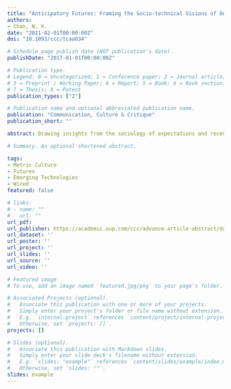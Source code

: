 ```yaml
---
title: "Anticipatory Futures: Framing the Socio-technical Visions of Online Ratings and Reviews in Wired"
authors:
- Chan, N. K.
date: "2021-02-01T00:00:00Z"
doi: "10.1093/ccc/tcaa034"

# Schedule page publish date (NOT publication's date).
publishDate: "2017-01-01T00:00:00Z"

# Publication type.
# Legend: 0 = Uncategorized; 1 = Conference paper; 2 = Journal article;
# 3 = Preprint / Working Paper; 4 = Report; 5 = Book; 6 = Book section;
# 7 = Thesis; 8 = Patent
publication_types: ["2"]

# Publication name and optional abbreviated publication name.
publication: "Communication, Culture & Critique"
publication_short: ""

abstract: Drawing insights from the sociology of expectations and recent studies on future visions in communication studies, this article traces and analyzes how Wired—a technology news provider and socio-technical vanguard whose vision is to uncover technological innovations—anticipated socio-technical visions of online ratings and reviews over two decades (1998–2018). The qualitative textual analysis of Wired’s coverage revealed two socio-technical visions, namely, promissory futures and problematic futures. The former embraced neoliberal discourses of consumer empowerment and accountability, whereas the latter entailed a pessimistic evaluation of the manipulation of online ratings and the potential of adopting online ratings beyond e-commerce platforms. The visions represented in Wired largely followed the logic of “technological solutionism.” This study affords opportunities for thinking about the role of popular media discourses and temporalities in shaping imagined futures of emerging technologies.

# Summary. An optional shortened abstract.

tags:
- Metric Culture
- Futures
- Emerging Technologies
- Wired
featured: false

# links:
# - name: ""
#   url: ""
url_pdf: 
url_publisher: https://academic.oup.com/ccc/advance-article-abstract/doi/10.1093/ccc/tcaa034/6104024
url_dataset: ''
url_poster: ''
url_project: ''
url_slides: ''
url_source: ''
url_video: ''

# Featured image
# To use, add an image named `featured.jpg/png` to your page's folder. 

# Associated Projects (optional).
#   Associate this publication with one or more of your projects.
#   Simply enter your project's folder or file name without extension.
#   E.g. `internal-project` references `content/project/internal-project/index.md`.
#   Otherwise, set `projects: []`.
projects: []

# Slides (optional).
#   Associate this publication with Markdown slides.
#   Simply enter your slide deck's filename without extension.
#   E.g. `slides: "example"` references `content/slides/example/index.md`.
#   Otherwise, set `slides: ""`.
slides: example
---
```


